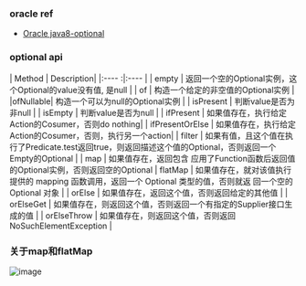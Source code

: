 ### oracle ref

- [Oracle java8-optional](https://www.oracle.com/technical-resources/articles/java/java8-optional.html)

### optional api

| Method | Description|
|:---- :|:---- |
| empty | 返回一个空的Optional实例，这个Optional的value没有值, 是null |
| of | 构造一个给定的非空值的Optional实例 |
|ofNullable| 构造一个可以为null的Optional实例 |
| isPresent | 判断value是否为非null | 
| isEmpty | 判断value是否为null |
| ifPresent | 如果值存在，执行给定Action的Cosumer，否则do nothing|
| ifPresentOrElse | 如果值存在，执行给定Action的Cosumer，否则，执行另一个action|
| filter | 如果有值，且这个值在执行了Predicate.test返回true，则返回描述这个值的Optional，否则返回一个Empty的Optional | 
| map | 如果值存在，返回包含 应用了Function函数后返回值 的Optional实例，否则返回空的Optional
| flatMap | 如果值存在，就对该值执行提供的 mapping 函数调用，返回一个 Optional 类型的值，否则就返 回一个空的 Optional 对象 |
| orElse | 如果值存在，返回这个值，否则返回给定的其他值 |
| orElseGet | 如果值存在，则返回这个值，否则返回一个有指定的Supplier接口生成的值 |
| orElseThrow | 如果值存在，则返回这个值，否则返回 NoSuchElementException |

### 关于map和flatMap 

![image](https://www.oracle.com/ocom/groups/public/@otn/documents/digitalasset/2175764.gif)